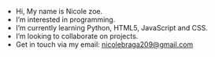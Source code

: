 - Hi, My name is Nicole zoe.
- I’m interested in programming.
- I’m currently learning Python, HTML5, JavaScript and CSS.
- I’m looking to collaborate on projects.
- Get in touch via my email: nicolebraga209@gmail.com

